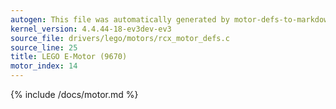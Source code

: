 ```yaml
---
autogen: This file was automatically generated by motor-defs-to-markdown.py
kernel_version: 4.4.44-18-ev3dev-ev3
source_file: drivers/lego/motors/rcx_motor_defs.c
source_line: 25
title: LEGO E-Motor (9670)
motor_index: 14
---
```


{% include /docs/motor.md %}

